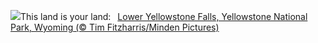 ![](https://www.bing.com/th?id=OHR.YellowstoneFalls_EN-US1964232839_UHD.jpg&w=1000)This land is your land:&nbsp;&ensp;[Lower Yellowstone Falls, Yellowstone National Park, Wyoming (© Tim Fitzharris/Minden Pictures)](https://www.bing.com/th?id=OHR.YellowstoneFalls_EN-US1964232839_UHD.jpg)
<br><br/>
